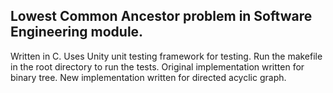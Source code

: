 ## Lowest Common Ancestor problem in Software Engineering module.
Written in C. Uses Unity unit testing framework for testing.
Run the makefile in the root directory to run the tests. Original implementation written for binary tree. New implementation written for directed acyclic graph.